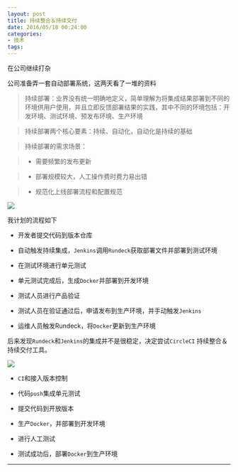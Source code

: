 ```yaml
---
layout: post
title: 持续整合＆持续交付
date: 2016/05/18 00:24:00
categories: 
- 技术
tags: 
---
```


在公司继续打杂

公司准备弄一套自动部署系统，这两天看了一堆的资料

> 持续部署：业界没有统一明确地定义，简单理解为将集成结果部署到不同的环境供用户使用，并且立即反馈部署结果的实践，其中不同的环境包括：开发环境、测试环境、预发布环境、生产环境

> 持续部署两个核心要素：持续、自动化，自动化是持续的基础

> 持续部署的需求场景：

> 

> - 需要频繁的发布更新

> - 部署规模较大，人工操作费时费力易出错

> - 规范化上线部署流程和配置规范

![](http://ww3.sinaimg.cn/large/006y8lVagw1fahq8b473ij31f80jcjw4.jpg)

我计划的流程如下

- 开发者提交代码到版本仓库

- 自动触发持续集成，`Jenkins`调用`Rundeck`获取部署文件并部署到测试环境

- 在测试环境进行单元测试

- 单元测试完成后，生成`Docker`并部署到开发环境

- 测试人员进行产品验证

- 测试人员在验证通过后，申请发布到生产环境，并手动触发`Jenkins`

- 运维人员触发Rundeck，将`Docker`更新到生产环境

后来发现`Rundeck`和`Jenkins`的集成并不是很稳定，决定尝试`CircleCI` 持续整合＆持续交付工具。

![](http://ww1.sinaimg.cn/large/006tNc79gw1fahq8di57yj31f80jcjw4.jpg)

- `CI`和接入版本控制

- 代码`push`集成单元测试

- 提交代码到开放版本

- 生产`Docker`，并部署到开发环境

- 进行人工测试

- 测试成功后，部署`Docker`到生产环境

----------

